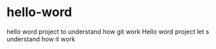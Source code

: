 # hello-word
hello word project to understand how git work
Hello word project let s understand how it work
